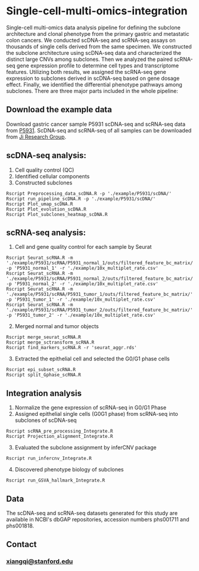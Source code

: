 # Single-cell-multi-omics-integration

Single-cell multi-omics data analysis pipeline for defining the subclone architecture and clonal phenotype from the primary gastric and metastatic colon cancers. We conducted scDNA-seq and scRNA-seq assays on thousands of single cells derived from the same specimen. We constructed the subclone architecture using scDNA-seq data and characterized the distinct large CNVs among subclones. Then we analyzed the paired scRNA-seq gene expression profile to determine cell types and transcriptome features. Utilizing both results, we assigned the scRNA-seq gene expression to subclones derived in scDNA-seq based on gene dosage effect. Finally, we identified the differential phenotype pathways among subclones. There are three major parts included in the whole pipeline:

## Download the example data 
Download gastric cancer sample P5931 scDNA-seq and scRNA-seq data from [P5931](https://github.com/XQBai/Single-cell-multi-omic-integration/releases/tag/P5931). 
ScDNA-seq and scRNA-seq of all samples can be downloaded from [Ji Research Group](https://dna-discovery.stanford.edu/research/datasets/).
## scDNA-seq analysis:
 1. Cell quality control (QC)
 2. Identified cellular components 
 3. Constructed subclones 
 
 ```
 Rscript Preprocessing_data_scDNA.R -p './example/P5931/scDNA/'
 Rscript run_pipeline_scDNA.R -p './example/P5931/scDNA/'
 Rscript Plot_umap_scDNA.R
 Rscript Plot_evolution_scDNA.R
 Rscript Plot_subclones_heatmap_scDNA.R
 ```
## scRNA-seq analysis: 
 1. Cell and gene quality control for each sample by Seurat
 ```
 Rscript Seurat_scRNA.R -m './example/P5931/scRNA/P5931_normal_1/outs/filtered_feature_bc_matrix/' -p 'P5931_normal_1' -r './example/10x_multiplet_rate.csv'
 Rscript Seurat_scRNA.R -m './example/P5931/scRNA/P5931_normal_2/outs/filtered_feature_bc_matrix/' -p 'P5931_normal_2' -r './example/10x_multiplet_rate.csv'
 Rscript Seurat_scRNA.R -m './example/P5931/scRNA/P5931_tumor_1/outs/filtered_feature_bc_matrix/' -p 'P5931_tumor_1' -r './example/10x_multiplet_rate.csv'
 Rscript Seurat_scRNA.R -m './example/P5931/scRNA/P5931_tumor_2/outs/filtered_feature_bc_matrix/' -p 'P5931_tumor_2' -r './example/10x_multiplet_rate.csv'
 ```
 
 2. Merged normal and tumor objects
 ```
 Rscript merge_seurat_scRNA.R
 Rscript merge_sctransform_scRNA.R
 Rscript find_markers_scRNA.R -r 'seurat_aggr.rds'
 ```
 
 3. Extracted the epithelial cell and selected the G0/G1 phase cells
 ```
 Rscript epi_subset_scRNA.R
 Rscript split_Gphase_scRNA.R
 ```
 
## Integration analysis 
 1. Normalize the gene expression of scRNA-seq in G0/G1 Phase
 2. Assigned epithelial single cells (G0G1 phase) from scRNA-seq into subclones of scDNA-seq
 ```
 Rscript scRNA_pre_processing_Integrate.R 
 Rscript Projection_alignment_Integrate.R
 ```
 3. Evaluated the subclone assignment by inferCNV package 
 ```
 Rscript run_infercnv_Integrate.R
 ```
 4. Discovered phenotype biology of subclones  
 ```
 Rscript run_GSVA_hallmark_Integrate.R
 ```
## Data
The scDNA-seq and scRNA-seq datasets generated for this study are available in NCBI's dbGAP repositories, accession numbers phs001711 and phs001818. 
<!--
## Reference
[Single cell multi-omic mapping of subclonal architecture and pathway phenotype in primary gastric and metastatic colon cancers, bioRxiv](https://www.biorxiv.org/content/10.1101/2022.07.03.498616v1)
-->

## Contact 
### xiangqi@stanford.edu 
